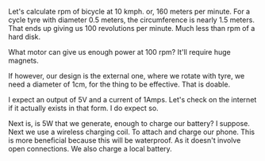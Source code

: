 Let's calculate rpm of bicycle at 10 kmph. 
or, 160 meters per minute. 
For a cycle tyre with diameter 0.5 meters, the circumference is nearly 1.5 meters. That ends up giving us 100 revolutions per 
minute. Much less than rpm of a hard disk. 

What motor can give us enough power at 100 rpm? It'll require huge magnets.

If however, our design is the external one, where we rotate with tyre, we need a diameter of 1cm, for the thing to be effective. That is doable. 

I expect an output of 5V and a current of 1Amps. Let's check on the internet if it actually exists in that form. I do expect so.

Next is, is 5W that we generate, enough to charge our battery? I suppose.
Next we use a wireless charging coil. To attach and charge our phone. This is more beneficial because this will be waterproof.
As it doesn't involve open connections.
We also charge a local battery. 
